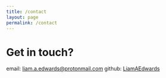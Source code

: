 ```yaml
---
title: /contact
layout: page
permalink: /contact
---
```


# Get in touch?

email: liam.a.edwards@protonmail.com
github: <a href="https://github.com/LiamAEdwards">LiamAEdwards</a>
